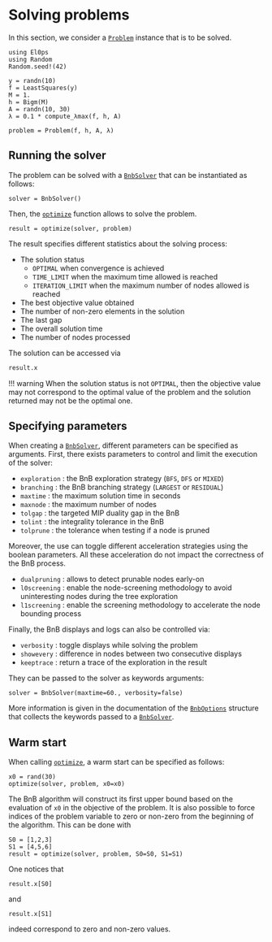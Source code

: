 # Solving problems

In this section, we consider a [`Problem`](@ref) instance that is to be solved.

```@example optimize
using El0ps
using Random
Random.seed!(42)

y = randn(10)
f = LeastSquares(y)
M = 1.
h = Bigm(M)
A = randn(10, 30)
λ = 0.1 * compute_λmax(f, h, A)

problem = Problem(f, h, A, λ)
```

## Running the solver

The problem can be solved with a [`BnbSolver`](@ref) that can be instantiated as follows:

```@example optimize
solver = BnbSolver()
```

Then, the [`optimize`](@ref) function allows to solve the problem.

```@example optimize
result = optimize(solver, problem)
```

The result specifies different statistics about the solving process:
* The solution status
  * `OPTIMAL` when convergence is achieved 
  * `TIME_LIMIT` when the maximum time allowed is reached
  * `ITERATION_LIMIT` when the maximum number of nodes allowed is reached
* The best objective value obtained
* The number of non-zero elements in the solution
* The last gap
* The overall solution time
* The number of nodes processed

The solution can be accessed via
```julia
result.x
```

!!! warning
    When the solution status is not `OPTIMAL`, then the objective value may not correspond to the optimal value of the problem and the solution returned may not be the optimal one.

## Specifying parameters

When creating a [`BnbSolver`](@ref), different parameters can be specified as arguments.
First, there exists parameters to control and limit the execution of the solver:
* `exploration` : the BnB exploration strategy (`BFS`, `DFS` or `MIXED`)
* `branching` : the BnB branching strategy (`LARGEST` or `RESIDUAL`)
* `maxtime` : the maximum solution time in seconds
* `maxnode` : the maximum number of nodes 
* `tolgap` : the targeted MIP duality gap in the BnB
* `tolint` : the integrality tolerance in the BnB
* `tolprune` : the tolerance when testing if a node is pruned
  
Moreover, the use can toggle different acceleration strategies using the boolean parameters. 
All these acceleration do not impact the correctness of the BnB process.
* `dualpruning` : allows to detect prunable nodes early-on
* `l0screening` : enable the node-screening methodology to avoid uninteresting nodes during the tree exploration
* `l1screening` : enable the screening methodology to accelerate the node bounding process

Finally, the BnB displays and logs can also be controlled via:
* `verbosity` : toggle displays while solving the problem
* `showevery` : difference in nodes between two consecutive displays
* `keeptrace` : return a trace of the exploration in the result

They can be passed to the solver as keywords arguments:
```@example optimize
solver = BnbSolver(maxtime=60., verbosity=false)
```

More information is given in the documentation of the [`BnbOptions`](@ref) structure that collects the keywords passed to a [`BnbSolver`](@ref).

## Warm start

When calling [`optimize`](@ref), a warm start can be specified as follows:
```@example optimize
x0 = rand(30)
optimize(solver, problem, x0=x0)
```
The BnB algorithm will construct its first upper bound based on the evaluation of `x0` in the objective of the problem.
It is also possible to force indices of the problem variable to zero or non-zero from the beginning of the algorithm.
This can be done with
```@example optimize
S0 = [1,2,3]
S1 = [4,5,6]
result = optimize(solver, problem, S0=S0, S1=S1)
```
One notices that
```@example optimize
result.x[S0]
```
and
```@example optimize
result.x[S1]
```
indeed correspond to zero and non-zero values.